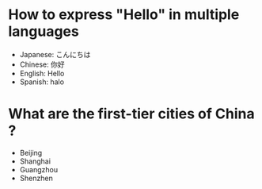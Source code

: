 # How to express "Hello" in multiple languages
- Japanese: こんにちは
- Chinese: 你好
- English: Hello
- Spanish: halo

# What are the first-tier cities of China ?
- Beijing
- Shanghai
- Guangzhou
- Shenzhen
